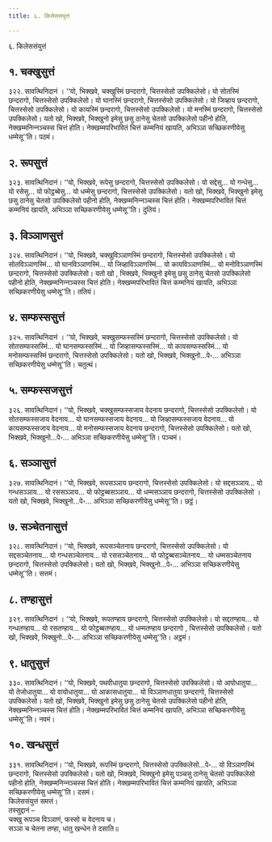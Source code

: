 ```yaml
---
title: ६. किलेससंयुत्तं

---
```

६. किलेससंयुत्तं  


## १. चक्खुसुत्तं

३२२. सावत्थिनिदानं । ‘‘यो, भिक्खवे, चक्खुस्मिं छन्दरागो, चित्तस्सेसो उपक्‍किलेसो। यो सोतस्मिं छन्दरागो, चित्तस्सेसो उपक्‍किलेसो। यो घानस्मिं छन्दरागो, चित्तस्सेसो उपक्‍किलेसो। यो जिव्हाय छन्दरागो, चित्तस्सेसो उपक्‍किलेसो। यो कायस्मिं छन्दरागो, चित्तस्सेसो उपक्‍किलेसो। यो मनस्मिं छन्दरागो, चित्तस्सेसो उपक्‍किलेसो। यतो खो, भिक्खवे, भिक्खुनो इमेसु छसु ठानेसु चेतसो उपक्‍किलेसो पहीनो होति, नेक्खम्मनिन्‍नञ्‍चस्स चित्तं होति। नेक्खम्मपरिभावितं चित्तं कम्मनियं खायति, अभिञ्‍ञा सच्छिकरणीयेसु धम्मेसू’’ति। पठमं।  


## २. रूपसुत्तं

३२३. सावत्थिनिदानं। ‘‘यो, भिक्खवे, रूपेसु छन्दरागो, चित्तस्सेसो उपक्‍किलेसो। यो सद्देसु… यो गन्धेसु… यो रसेसु… यो फोट्ठब्बेसु… यो धम्मेसु छन्दरागो, चित्तस्सेसो उपक्‍किलेसो। यतो खो, भिक्खवे, भिक्खुनो इमेसु छसु ठानेसु चेतसो उपक्‍किलेसो पहीनो होति, नेक्खम्मनिन्‍नञ्‍चस्स चित्तं होति। नेक्खम्मपरिभावितं चित्तं कम्मनियं खायति, अभिञ्‍ञा सच्छिकरणीयेसु धम्मेसू’’ति। दुतियं।  


## ३. विञ्‍ञाणसुत्तं

३२४. सावत्थिनिदानं। ‘‘यो, भिक्खवे, चक्खुविञ्‍ञाणस्मिं छन्दरागो, चित्तस्सेसो उपक्‍किलेसो। यो सोतविञ्‍ञाणस्मिं… यो घानविञ्‍ञाणस्मिं… यो जिव्हाविञ्‍ञाणस्मिं… यो कायविञ्‍ञाणस्मिं… यो मनोविञ्‍ञाणस्मिं छन्दरागो, चित्तस्सेसो उपक्‍किलेसो। यतो खो , भिक्खवे, भिक्खुनो इमेसु छसु ठानेसु चेतसो उपक्‍किलेसो पहीनो होति, नेक्खम्मनिन्‍नञ्‍चस्स चित्तं होति। नेक्खम्मपरिभावितं चित्तं कम्मनियं खायति, अभिञ्‍ञा सच्छिकरणीयेसु धम्मेसू’’ति। ततियं।  


## ४. सम्फस्ससुत्तं

३२५. सावत्थिनिदानं । ‘‘यो, भिक्खवे, चक्खुसम्फस्सस्मिं छन्दरागो, चित्तस्सेसो उपक्‍किलेसो। यो सोतसम्फस्सस्मिं… यो घानसम्फस्सस्मिं… यो जिव्हासम्फस्सस्मिं… यो कायसम्फस्सस्मिं… यो मनोसम्फस्सस्मिं छन्दरागो, चित्तस्सेसो उपक्‍किलेसो। यतो खो, भिक्खवे, भिक्खुनो…पे॰… अभिञ्‍ञा सच्छिकरणीयेसु धम्मेसू’’ति। चतुत्थं।  


## ५. सम्फस्सजसुत्तं

३२६. सावत्थिनिदानं। ‘‘यो, भिक्खवे, चक्खुसम्फस्सजाय वेदनाय छन्दरागो, चित्तस्सेसो उपक्‍किलेसो। यो सोतसम्फस्सजाय वेदनाय… यो घानसम्फस्सजाय वेदनाय… यो जिव्हासम्फस्सजाय वेदनाय… यो कायसम्फस्सजाय वेदनाय… यो मनोसम्फस्सजाय वेदनाय छन्दरागो, चित्तस्सेसो उपक्‍किलेसो। यतो खो, भिक्खवे, भिक्खुनो…पे॰… अभिञ्‍ञा सच्छिकरणीयेसु धम्मेसू’’ति। पञ्‍चमं।  


## ६. सञ्‍ञासुत्तं

३२७. सावत्थिनिदानं। ‘‘यो, भिक्खवे, रूपसञ्‍ञाय छन्दरागो, चित्तस्सेसो उपक्‍किलेसो। यो सद्दसञ्‍ञाय… यो गन्धसञ्‍ञाय… यो रससञ्‍ञाय… यो फोट्ठब्बसञ्‍ञाय… यो धम्मसञ्‍ञाय छन्दरागो, चित्तस्सेसो उपक्‍किलेसो । यतो खो, भिक्खवे, भिक्खुनो…पे॰… अभिञ्‍ञा सच्छिकरणीयेसु धम्मेसू’’ति। छट्ठं।  


## ७. सञ्‍चेतनासुत्तं

३२८. सावत्थिनिदानं। ‘‘यो, भिक्खवे, रूपसञ्‍चेतनाय छन्दरागो, चित्तस्सेसो उपक्‍किलेसो। यो सद्दसञ्‍चेतनाय… यो गन्धसञ्‍चेतनाय… यो रससञ्‍चेतनाय… यो फोट्ठब्बसञ्‍चेतनाय… यो धम्मसञ्‍चेतनाय छन्दरागो, चित्तस्सेसो उपक्‍किलेसो। यतो खो, भिक्खवे, भिक्खुनो…पे॰… अभिञ्‍ञा सच्छिकरणीयेसु धम्मेसू’’ति। सत्तमं।  


## ८. तण्हासुत्तं

३२९. सावत्थिनिदानं । ‘‘यो, भिक्खवे, रूपतण्हाय छन्दरागो, चित्तस्सेसो उपक्‍किलेसो। यो सद्दतण्हाय… यो गन्धतण्हाय… यो रसतण्हाय… यो फोट्ठब्बतण्हाय… यो धम्मतण्हाय छन्दरागो , चित्तस्सेसो उपक्‍किलेसो। यतो खो, भिक्खवे, भिक्खुनो…पे॰… अभिञ्‍ञा सच्छिकरणीयेसु धम्मेसू’’ति। अट्ठमं।  


## ९. धातुसुत्तं

३३०. सावत्थिनिदानं। ‘‘यो, भिक्खवे, पथवीधातुया छन्दरागो, चित्तस्सेसो उपक्‍किलेसो। यो आपोधातुया… यो तेजोधातुया… यो वायोधातुया… यो आकासधातुया… यो विञ्‍ञाणधातुया छन्दरागो, चित्तस्सेसो उपक्‍किलेसो। यतो खो, भिक्खवे, भिक्खुनो इमेसु छसु ठानेसु चेतसो उपक्‍किलेसो पहीनो होति, नेक्खम्मनिन्‍नञ्‍चस्स चित्तं होति। नेक्खम्मपरिभावितं चित्तं कम्मनियं खायति, अभिञ्‍ञा सच्छिकरणीयेसु धम्मेसू’’ति। नवमं।  


## १०. खन्धसुत्तं

३३१. सावत्थिनिदानं। ‘‘यो, भिक्खवे, रूपस्मिं छन्दरागो, चित्तस्सेसो उपक्‍किलेसो…पे॰… यो विञ्‍ञाणस्मिं छन्दरागो, चित्तस्सेसो उपक्‍किलेसो। यतो खो, भिक्खवे, भिक्खुनो इमेसु पञ्‍चसु ठानेसु चेतसो उपक्‍किलेसो पहीनो होति, नेक्खम्मनिन्‍नञ्‍चस्स चित्तं होति। नेक्खम्मपरिभावितं चित्तं कम्मनियं खायति, अभिञ्‍ञा सच्छिकरणीयेसु धम्मेसू’’ति। दसमं।  
किलेससंयुत्तं समत्तं।  
तस्सुद्दानं –  
चक्खु रूपञ्‍च विञ्‍ञाणं, फस्सो च वेदनाय च।  
सञ्‍ञा च चेतना तण्हा, धातु खन्धेन ते दसाति॥  